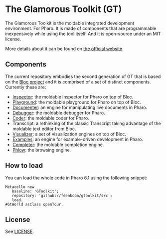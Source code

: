 # The Glamorous Toolkit (GT)
The Glamorous Toolkit is the moldable integrated development environment. For Pharo. It is made of components that are programmable inexpensively while using the tool itself. And it is open-source under an MIT license.

More details about it can be found on [the official website](https://feenk.com/gt).

## Components

The current repository embodies the second generation of GT that is based on the [Bloc project](https://github.com/pharo-graphics/Bloc) and it is comprised of a set of distinct components. Currently these are:
- [Inspector](https://github.com/feenkcom/gtoolkit-inspector): the moldable inspector for Pharo on top of Bloc.
- [Playground](https://github.com/feenkcom/gtoolkit-playground): the moldable playground for Pharo on top of Bloc.
- [Documenter](https://github.com/feenkcom/gtoolkit-documenter): an engine for manipulating live documents in Pharo.
- [Debugger](https://github.com/feenkcom/gtoolkit-debugger): the moldable debugger for Pharo.
- [Coder](https://github.com/feenkcom/gtoolkit-coder): the moldable coder for Pharo.
- Transcript: a rethinking of the classic Transcript taking advantage of the moldable text editor from Bloc.
- [Visualizer](https://github.com/feenkcom/gtoolkit-visualizer): a set of visualization engines on top of Bloc.
- [Examples](https://github.com/feenkcom/gtoolkit-examples): an engine for example-driven development in Pharo.
- [Completer](https://github.com/feenkcom/gtoolkit-completer): the moldable completion engine.
- [Phlow](https://github.com/feenkcom/gtoolkit-phlow): the browsing engine.


## How to load

You can load the whole code in Pharo 6.1 using the following snippet:

```
Metacello new
   baseline: 'GToolkit';
   repository: 'github://feenkcom/gtoolkit/src';
   load.
#GtWorld asClass openTour.
```

## License

See [LICENSE](LICENSE).
